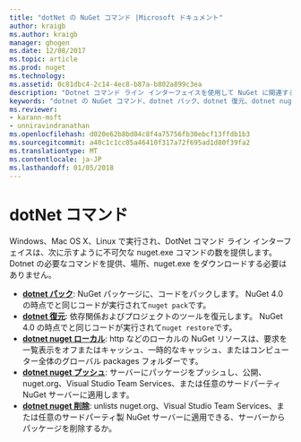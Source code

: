 ```yaml
---
title: "dotNet の NuGet コマンド |Microsoft ドキュメント"
author: kraigb
ms.author: kraigb
manager: ghogen
ms.date: 12/08/2017
ms.topic: article
ms.prod: nuget
ms.technology: 
ms.assetid: 0c81dbc4-2c14-4ec8-b87a-b802a899c3ea
description: "Dotnet コマンド ライン インターフェイスを使用して NuGet に関連するコマンドの短いリファレンスです。"
keywords: "dotnet の NuGet コマンド、dotnet パック、dotnet 復元、dotnet nuget ローカル変数、dotnet nuget プッシュ、dotnet nuget の削除"
ms.reviewer:
- karann-msft
- unniravindranathan
ms.openlocfilehash: d020e62b8bd04c8f4a75756fb30ebcf13ffdb1b3
ms.sourcegitcommit: a40c1c1cc05a46410f317a72f695ad1d80f39fa2
ms.translationtype: MT
ms.contentlocale: ja-JP
ms.lasthandoff: 01/05/2018
---
```

# <a name="dotnet-commands"></a>dotNet コマンド

Windows、Mac OS X、Linux で実行され、DotNet コマンド ライン インターフェイスは、次に示すように不可欠な nuget.exe コマンドの数を提供します。 Dotnet の必要なコマンドを提供、場所、nuget.exe をダウンロードする必要はありません。

- [**dotnet パック**](/dotnet/core/tools/dotnet-pack?tabs=netcore2x): NuGet パッケージに、コードをパックします。 NuGet 4.0 の時点でと同じコードが実行されて`nuget pack`です。
- [**dotnet 復元**](/dotnet/core/tools/dotnet-restore?tabs=netcore2x): 依存関係およびプロジェクトのツールを復元します。 NuGet 4.0 の時点でと同じコードが実行されて`nuget restore`です。
- [**dotnet nuget ローカル**](/dotnet/core/tools/dotnet-nuget-locals): http などのローカルの NuGet リソースは、要求を一覧表示をオフまたはキャッシュ、一時的なキャッシュ、またはコンピューター全体のグローバル packages フォルダーです。
- [**dotnet nuget プッシュ**](/dotnet/core/tools/dotnet-nuget-push): サーバーにパッケージをプッシュし、公開、nuget.org、Visual Studio Team Services、または任意のサードパーティ NuGet サーバーに適用します。
- [**dotnet nuget 削除**](/dotnet/core/tools/dotnet-nuget-delete): unlists nuget.org、Visual Studio Team Services、または任意のサードパーティ製 NuGet サーバーに適用できる、サーバーからパッケージを削除するか。
